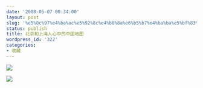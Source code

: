 ```yaml
---
date: '2008-05-07 00:34:00'
layout: post
slug: '%e5%8c%97%e4%ba%ac%e5%92%8c%e4%b8%8a%e6%b5%b7%e4%ba%ba%e5%bf%83%e4%b8%ad%e7%9a%84%e4%b8%ad%e5%9b%bd%e5%9c%b0%e5%9b%be'
status: publish
title: 北京和上海人心中的中国地图
wordpress_id: '322'
categories:
- 收藏
---
```


![](http://vipfiles.blogbus.com/mopa.blogbus.com/files/12100680000.jpg)  

![](http://photo1.bababian.com/upload11/20080506/316B7C03CD4F8F3A69F7D35CD597F5D9.jpg)   

